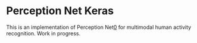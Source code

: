 # Perception Net Keras
This is an implementation of Perception Net[0] for multimodal human activity recognition. Work in progress.


[0]: https://arxiv.org/abs/1811.00170